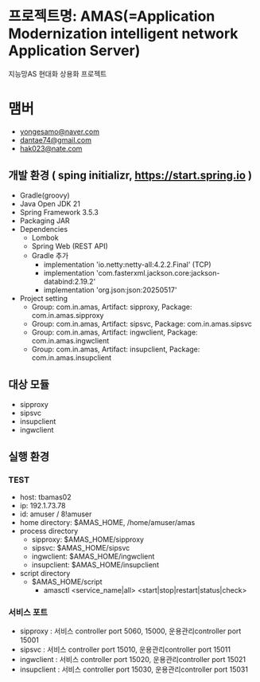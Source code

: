 # 프로젝트명: AMAS(=Application Modernization intelligent network Application Server)
지능망AS 현대화 상용화 프로젝트

# 맴버
- yongesamo@naver.com
- dantae74@gmail.com
- hak023@nate.com

## 개발 환경 ( sping initializr, https://start.spring.io )
- Gradle(groovy)
- Java Open JDK 21
- Spring Framework 3.5.3
- Packaging JAR
- Dependencies
  - Lombok
  - Spring Web (REST API)
  - Gradle 추가
    - implementation 'io.netty:netty-all:4.2.2.Final' (TCP)
    - implementation 'com.fasterxml.jackson.core:jackson-databind:2.19.2'
    - implementation 'org.json:json:20250517'
- Project setting
  - Group: com.in.amas, Artifact: sipproxy, Package: com.in.amas.sipproxy
  - Group: com.in.amas, Artifact: sipsvc, Package: com.in.amas.sipsvc
  - Group: com.in.amas, Artifact: ingwclient, Package: com.in.amas.ingwclient
  - Group: com.in.amas, Artifact: insupclient, Package: com.in.amas.insupclient

## 대상 모듈
- sipproxy
- sipsvc
- insupclient
- ingwclient

## 실행 환경
### TEST
- host: tbamas02
- ip: 192.1.73.78
- id: amuser / 8!amuser
- home directory: $AMAS_HOME, /home/amuser/amas
- process directory
  - sipproxy: $AMAS_HOME/sipproxy
  - sipsvc: $AMAS_HOME/sipsvc
  - ingwclient: $AMAS_HOME/ingwclient
  - insupclient: $AMAS_HOME/insupclient
- script directory
  - $AMAS_HOME/script
    - amasctl <service_name|all> <start|stop|restart|status|check>

### 서비스 포트
- sipproxy : 서비스 controller port 5060, 15000, 운용관리controller port 15001
- sipsvc : 서비스 controller port 15010, 운용관리controller port 15011
- ingwclient : 서비스 controller port 15020, 운용관리controller port 15021
- insupclient : 서비스 controller port 15030, 운용관리controller port 15031
